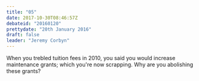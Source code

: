 ```yaml
---
title: "05"
date: 2017-10-30T08:46:57Z
debateid: "20160120"
prettydate: "20th January 2016"
draft: false
leader: "Jeremy Corbyn"
---
```


When you trebled tuition fees in 2010, you said you would increase maintenance grants; which you're now scrapping. Why are you abolishing these grants?
